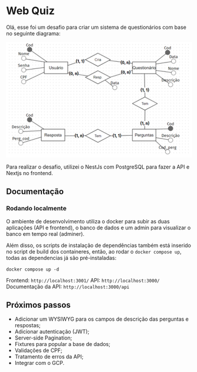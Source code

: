 # Web Quiz

Olá, esse foi um desafio para criar um sistema de questionários com base no seguinte diagrama:

![Alt text](assets/diagrama.png)

Para realizar o desafio, utilizei o NestJs com PostgreSQL para fazer a API e Nextjs no frontend.

## Documentação

### Rodando localmente

O ambiente de desenvolvimento utiliza o docker para subir as duas aplicações (API e frontend), o banco de dados e um admin para visualizar o banco em tempo real (adminer).

Além disso, os scripts de instalação de dependências também está inserido no script de build dos containeres, então, ao rodar o `docker compose up`, todas as dependencias já são pré-instaladas:

```
docker compose up -d
```

Frontend: `http://localhost:3001/`
API: `http://localhost:3000/`
Documentação da API: `http://localhost:3000/api`

## Próximos passos

- Adicionar um WYSIWYG para os campos de descrição das perguntas e respostas;
- Adicionar autenticação (JWT);
- Server-side Pagination;
- Fixtures para popular a base de dados;
- Validações de CPF;
- Tratamento de erros da API;
- Integrar com o GCP.
